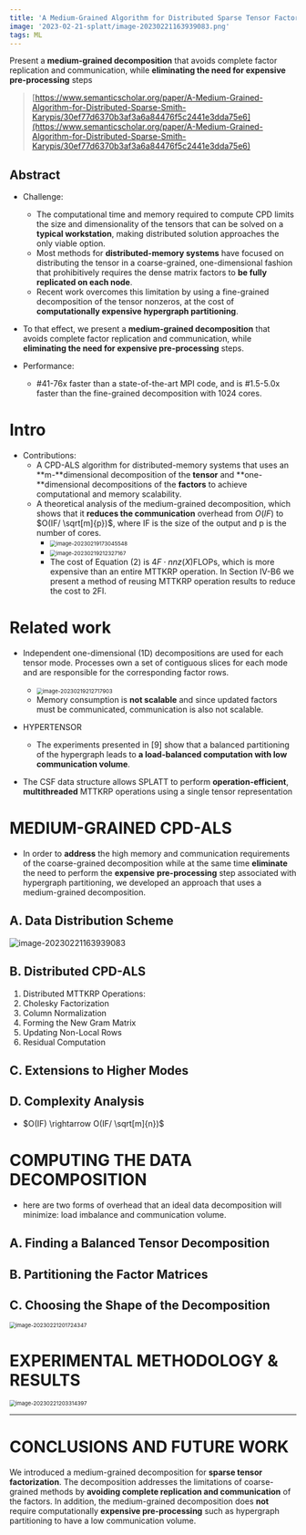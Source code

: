 ```yaml
---
title: 'A Medium-Grained Algorithm for Distributed Sparse Tensor Factorization'
image: '2023-02-21-splatt/image-20230221163939083.png'
tags: ML
---
```

Present a **medium-grained decomposition** that avoids complete factor replication and communication, while **eliminating the need for expensive pre-processing** steps

<!--more-->

> [https://www.semanticscholar.org/paper/A-Medium-Grained-Algorithm-for-Distributed-Sparse-Smith-Karypis/30ef77d6370b3af3a6a84476f5c2441e3dda75e6](https://www.semanticscholar.org/paper/A-Medium-Grained-Algorithm-for-Distributed-Sparse-Smith-Karypis/30ef77d6370b3af3a6a84476f5c2441e3dda75e6)

## Abstract

- Challenge:

  - The computational time and memory required to compute CPD limits the size and dimensionality of the tensors that can be solved on a **typical workstation**, making distributed solution approaches the only viable option.
  - Most methods for **distributed-memory systems** have focused on distributing the tensor in a coarse-grained, one-dimensional fashion that prohibitively requires the dense matrix factors to **be fully replicated on each node**.
  - Recent work overcomes this limitation by using a fine-grained decomposition of the tensor nonzeros, at the cost of **computationally expensive hypergraph partitioning**.
- To that effect, we present a **medium-grained decomposition** that avoids complete factor replication and communication, while **eliminating the need for expensive pre-processing** steps.
- Performance:

  - #41-76x faster than a state-of-the-art MPI code, and is #1.5-5.0x faster than the fine-grained decomposition with 1024 cores.

# Intro

- Contributions:
  - A CPD-ALS algorithm for distributed-memory systems that uses an **m-**dimensional decomposition of the **tensor** and **one-**dimensional decompositions of the **factors** to achieve computational and memory scalability.
  - A theoretical analysis of the medium-grained decomposition, which shows that it **reduces the communication** overhead from $O(IF)$ to $O(IF/ \sqrt[m]{p})$, where IF is the size of the output and p is the number of cores.
    - <img src="../images/2023-02-21-splatt/image-20230219173045548.png" alt="image-20230219173045548" style="zoom: 67%;" />
    - <img src="../images/2023-02-21-splatt/image-20230219212327167.png" alt="image-20230219212327167" style="zoom: 67%;" />
    - The cost of Equation (2) is $4F \cdot nnz(X) \text{FLOPs}$, which is more expensive than an entire MTTKRP operation. In Section IV-B6 we present a method of reusing MTTKRP operation results to reduce the cost to 2FI.

# Related work

- Independent one-dimensional (1D) decompositions are used for each tensor mode. Processes own a set of contiguous slices for each mode and are responsible for the corresponding factor rows.

  - <img src="../images/2023-02-21-splatt/image-20230219212717903.png" alt="image-20230219212717903" style="zoom: 67%;" />
  - Memory consumption is **not scalable** and since updated factors must be communicated, communication is also not scalable.
- HYPERTENSOR

  - The experiments presented in [9] show that a balanced partitioning of the hypergraph leads to **a load-balanced computation with low communication volume**.
- The CSF data structure allows SPLATT to perform **operation-efficient**, **multithreaded** MTTKRP operations using a single tensor representation

# MEDIUM-GRAINED CPD-ALS

- In order to **address** the high memory and communication requirements of the coarse-grained decomposition while at the same time **eliminate** the need to perform the **expensive** **pre-processing** step associated with hypergraph partitioning, we developed an approach that uses a medium-grained decomposition.

## A. Data Distribution Scheme

![image-20230221163939083](../images/2023-02-21-splatt/image-20230221163939083.png)

## B. Distributed CPD-ALS

1. Distributed MTTKRP Operations:
2. Cholesky Factorization
3. Column Normalization
4. Forming the New Gram Matrix
5. Updating Non-Local Rows
6. Residual Computation

## C. Extensions to Higher Modes

## D. Complexity Analysis

- $O(IF) \rightarrow O(IF/ \sqrt[m]{n})$

# COMPUTING THE DATA DECOMPOSITION

- here are two forms of overhead that an
  ideal data decomposition will minimize: load imbalance and
  communication volume.

## A. Finding a Balanced Tensor Decomposition

## B. Partitioning the Factor Matrices

## C. Choosing the Shape of the Decomposition

<img src="../images/2023-02-21-splatt/image-20230221201724347.png" alt="image-20230221201724347" style="zoom: 67%;" />

# EXPERIMENTAL METHODOLOGY & RESULTS

<img src="../images/2023-02-21-splatt/image-20230221203314397.png" alt="image-20230221203314397" style="zoom:67%;" />

---

# CONCLUSIONS AND FUTURE WORK

We introduced a medium-grained decomposition for **sparse tensor factorization**. The decomposition addresses the limitations of coarse-grained methods by **avoiding complete replication and communication** of the factors. In addition, the medium-grained decomposition does **not** require computationally **expensive pre-processing** such as hypergraph partitioning to have a low communication volume.
